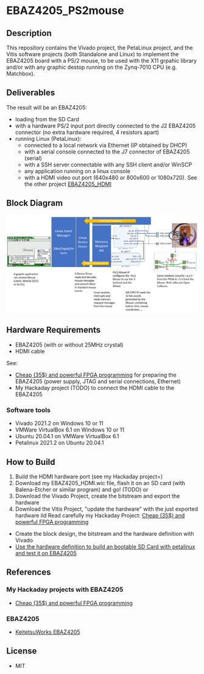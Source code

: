 # EBAZ4205_PS2mouse

## Description

This repository contains the Vivado project, the PetaLinux project, and the Vitis software projects (both Standalone and Linux) to implement the EBAZ4205 board with a PS/2 mouse, to be used with the X11 grpahic library and/or with any graphic destop running on the Zynq-7010 CPU (e.g. Matchbox). 

## Deliverables

The result will be an EBAZ4205:
* loading from the SD Card
* with a hardware PS/2 input port directly connected to the J2 EBAZ4205 connector (no extra hardware required, 4 resistors apart)
* running Linux (PetaLinux):
    * connected to a local network via Ethernet (IP obtained by DHCP)
    * with a serial console connected to the J7 connector of EBAZ4205 (serial)
    * with a SSH server connectable with any SSH client and/or WinSCP  
    * any application running on a linux console
    * with a HDMI video out port (640x480 or 800x600 or 1080x720). See the other project [EBAZ4205_HDMI](https://github.com/guido57/EBAZ4205_HDMI)

## Block Diagram
![](./docs/PS2%20mouse%20Block%20Diagram.png)

## Hardware Requirements

* EBAZ4205 (with or without 25MHz crystal)
* HDMI cable

See:
* [Cheap (35$) and powerful FPGA programming](https://hackaday.io/project/187351-cheap-35-and-powerful-fpga-programming)
 for preparing the EBAZ4205 (power supply, JTAG and serial connections, Ethernet)
* My Hackaday project (TODO) to connect the HDMI cable to the EBAZ4205
 
### Software tools
* Vivado 2021.2 on Windows 10 or 11
* VMWare VirtualBox 6.1 on Windows 10 or 11
* Ubuntu 20.04.1 on VMWare VirtualBox 6.1
* Petalinux 2021.2 on Ubuntu 20.04.1

## How to Build
1) Build the HDMI hardware port (see my Hackaday project=)
2) Download my EBAZ4205_HDMI.wic file, flash it on an SD card (with Balena-Etcher or similar program) and go! (TODO)
or 
2) Download the Vivado Project, create the bitstream and export the hardware
3) Download the Vitis Project, "update the hardware" with the just exported hardware ild  Read carefully my Hackaday Project: [Cheap (35$) and powerful FPGA programming](https://hackaday.io/project/187351-cheap-35-and-powerful-fpga-programming)
* Create the block design, the bitstream and the hardware definition with Vivado
* [Use the hardware definition to build an bootable SD Card with petalinux and test it on EBAZ4205](./docs/how-to-build.md)



## References

### My Hackaday projects with EBAZ4205
* [Cheap (35$) and powerful FPGA programming](https://hackaday.io/project/187351-cheap-35-and-powerful-fpga-programming)

### EBAZ4205

* [KeitetsuWorks EBAZ4205](https://github.com/KeitetsuWorks/EBAZ4205)

## License

* MIT
